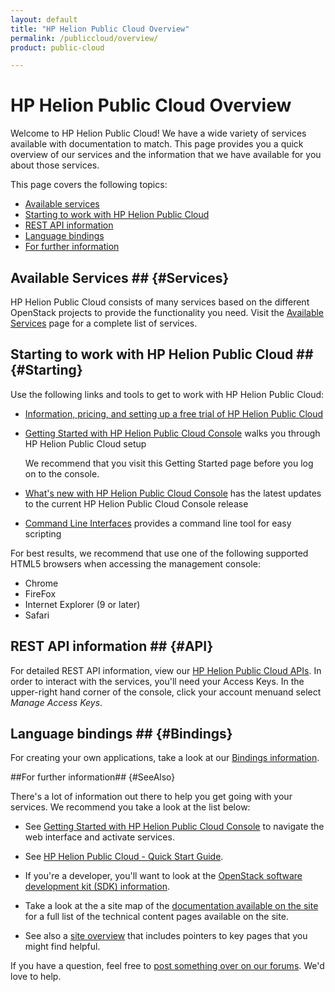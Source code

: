 ```yaml
---
layout: default
title: "HP Helion Public Cloud Overview"
permalink: /publiccloud/overview/
product: public-cloud

---
```

<!--PUBLISHED-->
<!-- <iframe src="https://player.vimeo.com/video/38064508?title=0&amp;byline=0&amp;portrait=0" width="580" height="420" frameborder="0"> </iframe> -->

# HP Helion Public Cloud Overview

Welcome to HP Helion Public Cloud!  We have a wide variety of services available with documentation to match.  This page provides you a quick overview of our services and the information that we have available for you about those services.

This page covers the following topics:

* [Available services](#Services)
* [Starting to work with HP Helion Public Cloud](#Starting)
* [REST API information](#API)
* [Language bindings](#Bindings)
* [For further information](#SeeAlso)

## Available Services ## {#Services}

HP Helion Public Cloud consists of many services based on the different OpenStack projects to provide the functionality you need. Visit the [Available Services](/publiccloud/services/) page for a complete list of services.

## Starting to work with HP Helion Public Cloud ## {#Starting}

Use the following links and tools to get to work with HP Helion Public Cloud:

* [Information, pricing, and setting up a free trial of HP Helion Public Cloud](http://www.hpcloud.com/?jumpid=em_R11646_us/en/b_to_b/hpcs/email_newsl/hpcs_home2/20130905&elq=c335ccb3cf434b9b969905b419a13b18&elqCampaignId=)
* [Getting Started with HP Helion Public Cloud Console](/publiccloud/hpcloudconsole) walks you through HP Helion Public Cloud setup

  We recommend that you visit this Getting Started page before you log on to the console.
* [What's new with HP Helion Public Cloud Console](/publiccloud/whats_new_with_HP_Cloud_Console/) has the latest updates to the current HP Helion Public Cloud Console release
* [Command Line Interfaces](/publiccloud/cli/) provides a command line tool for easy scripting

For best results, we recommend that use one of the following supported HTML5 browsers when accessing the management console:

* Chrome
* FireFox 
* Internet Explorer (9 or later)
* Safari 

## REST API information ## {#API}

For detailed REST API information, view our [HP Helion Public Cloud APIs](/publiccloud/api/).  In order to interact with the services, you'll need your Access Keys. In the upper-right hand corner of the console, click your account menuand select *Manage Access Keys*.

## Language bindings ## {#Bindings}

For creating your own applications, take a look at our [Bindings information](/publiccloud/bindings).

##For further information## {#SeeAlso}

There's a lot of information out there to help you get going with your services.  We recommend you take a look at the list below:

* See [Getting Started with HP Helion Public Cloud Console](/publiccloud/hpcloudconsole) to navigate the web interface and activate services.

* See [HP Helion Public Cloud - Quick Start Guide](https://community.hpcloud.com/article/hp-helion-public-cloud-quick-start-guide).

* If you're a developer, you'll want to look at the [OpenStack software development kit (SDK) information](https://wiki.openstack.org/wiki/SDKs).

* Take a look at the a site map of the [documentation available on the site](/publiccloud/sitemap) for a full list of the technical content pages available on the site.

* See also a [site overview](/publiccloud/site-overview) that includes pointers to key pages that you might find helpful.

If you have a question, feel free to [post something over on our forums](https://community.hpcloud.com). We'd love to help.
